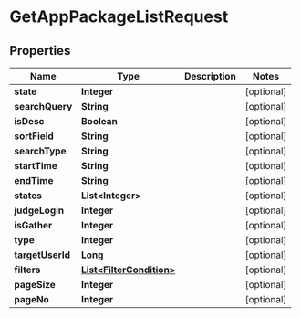 

# GetAppPackageListRequest


## Properties

Name | Type | Description | Notes
------------ | ------------- | ------------- | -------------
**state** | **Integer** |  |  [optional]
**searchQuery** | **String** |  |  [optional]
**isDesc** | **Boolean** |  |  [optional]
**sortField** | **String** |  |  [optional]
**searchType** | **String** |  |  [optional]
**startTime** | **String** |  |  [optional]
**endTime** | **String** |  |  [optional]
**states** | **List&lt;Integer&gt;** |  |  [optional]
**judgeLogin** | **Integer** |  |  [optional]
**isGather** | **Integer** |  |  [optional]
**type** | **Integer** |  |  [optional]
**targetUserId** | **Long** |  |  [optional]
**filters** | [**List&lt;FilterCondition&gt;**](FilterCondition.md) |  |  [optional]
**pageSize** | **Integer** |  |  [optional]
**pageNo** | **Integer** |  |  [optional]



